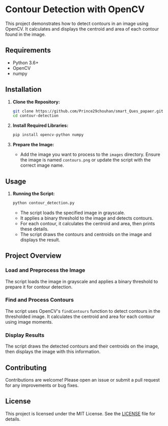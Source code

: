 # Contour Detection with OpenCV

This project demonstrates how to detect contours in an image using OpenCV. It calculates and displays the centroid and area of each contour found in the image.

## Requirements

- Python 3.6+
- OpenCV
- numpy

## Installation

1. **Clone the Repository:**
    ```bash
    git clone https://github.com/Prince29chouhan/smart_Ques_papaer.git
    cd contour-detection
    ```

2. **Install Required Libraries:**
    ```bash
    pip install opencv-python numpy
    ```

3. **Prepare the Image:**
    - Add the image you want to process to the `images` directory. Ensure the image is named `contours.png` or update the script with the correct image name.

## Usage

1. **Running the Script:**
    ```bash
    python contour_detection.py
    ```
    - The script loads the specified image in grayscale.
    - It applies a binary threshold to the image and detects contours.
    - For each contour, it calculates the centroid and area, then prints these details.
    - The script draws the contours and centroids on the image and displays the result.

## Project Overview

### Load and Preprocess the Image

The script loads the image in grayscale and applies a binary threshold to prepare it for contour detection.

### Find and Process Contours

The script uses OpenCV's `findContours` function to detect contours in the thresholded image. It calculates the centroid and area for each contour using image moments.

### Display Results

The script draws the detected contours and their centroids on the image, then displays the image with this information.

## Contributing

Contributions are welcome! Please open an issue or submit a pull request for any improvements or bug fixes.

## License

This project is licensed under the MIT License. See the [LICENSE](LICENSE) file for details.

